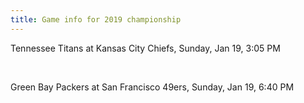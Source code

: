 ```yaml
---
title: Game info for 2019 championship
---
```

Tennessee Titans at Kansas City Chiefs, Sunday, Jan 19, 3:05 PM


<br/>

Green Bay Packers at San Francisco 49ers, Sunday, Jan 19, 6:40 PM

